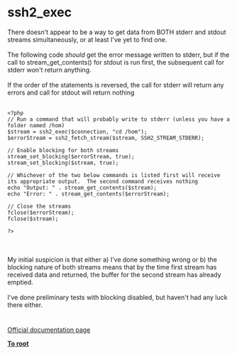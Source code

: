 # ssh2_exec



There doesn&apos;t appear to be a way to get data from BOTH stderr and stdout streams simultaneously, or at least I&apos;ve yet to find one.<br><br>The following code *should* get the error message written to stderr, but if the call to stream_get_contents() for stdout is run first, the subsequent call for stderr won&apos;t return anything.  <br><br>If the order of the statements is reversed, the call for stderr will return any errors and call for stdout will return nothing<br><br>

```
<?php
// Run a command that will probably write to stderr (unless you have a folder named /hom)
$stream = ssh2_exec($connection, "cd /hom");
$errorStream = ssh2_fetch_stream($stream, SSH2_STREAM_STDERR);

// Enable blocking for both streams
stream_set_blocking($errorStream, true);
stream_set_blocking($stream, true);

// Whichever of the two below commands is listed first will receive its appropriate output.  The second command receives nothing
echo "Output: " . stream_get_contents($stream);
echo "Error: " . stream_get_contents($errorStream);

// Close the streams        
fclose($errorStream);
fclose($stream);

?>
```
<br><br>My initial suspicion is that either a) I&apos;ve done something wrong  or b) the blocking nature of both streams means that by the time first stream has received data and returned, the buffer for the second stream has already emptied.<br><br>I&apos;ve done preliminary tests with blocking disabled, but haven&apos;t had any luck there either.  

#

[Official documentation page](https://www.php.net/manual/en/function.ssh2-exec.php)

**[To root](/README.md)**